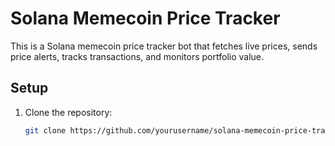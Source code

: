 # Solana Memecoin Price Tracker

This is a Solana memecoin price tracker bot that fetches live prices, sends price alerts, tracks transactions, and monitors portfolio value.

## Setup

1. Clone the repository:
   ```bash
   git clone https://github.com/yourusername/solana-memecoin-price-tracker.git
